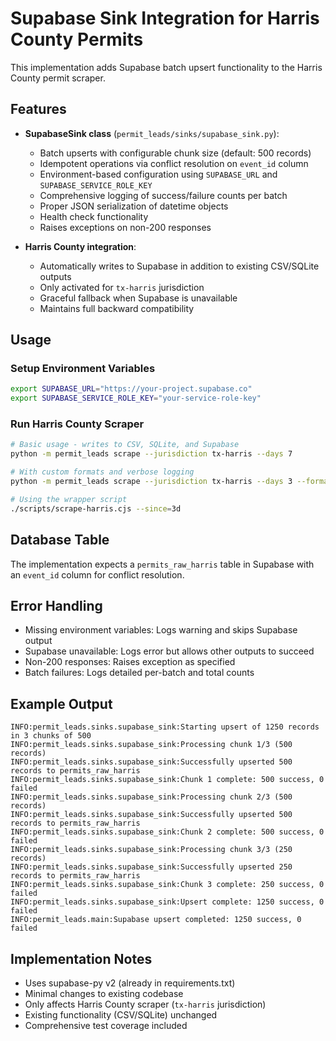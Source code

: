 # Supabase Sink Integration for Harris County Permits

This implementation adds Supabase batch upsert functionality to the Harris County permit scraper.

## Features

- **SupabaseSink class** (`permit_leads/sinks/supabase_sink.py`):
  - Batch upserts with configurable chunk size (default: 500 records)
  - Idempotent operations via conflict resolution on `event_id` column
  - Environment-based configuration using `SUPABASE_URL` and `SUPABASE_SERVICE_ROLE_KEY`
  - Comprehensive logging of success/failure counts per batch
  - Proper JSON serialization of datetime objects
  - Health check functionality
  - Raises exceptions on non-200 responses

- **Harris County integration**:
  - Automatically writes to Supabase in addition to existing CSV/SQLite outputs
  - Only activated for `tx-harris` jurisdiction
  - Graceful fallback when Supabase is unavailable
  - Maintains full backward compatibility

## Usage

### Setup Environment Variables
```bash
export SUPABASE_URL="https://your-project.supabase.co"
export SUPABASE_SERVICE_ROLE_KEY="your-service-role-key"
```

### Run Harris County Scraper
```bash
# Basic usage - writes to CSV, SQLite, and Supabase
python -m permit_leads scrape --jurisdiction tx-harris --days 7

# With custom formats and verbose logging
python -m permit_leads scrape --jurisdiction tx-harris --days 3 --formats csv sqlite jsonl --verbose

# Using the wrapper script
./scripts/scrape-harris.cjs --since=3d
```

## Database Table

The implementation expects a `permits_raw_harris` table in Supabase with an `event_id` column for conflict resolution.

## Error Handling

- Missing environment variables: Logs warning and skips Supabase output
- Supabase unavailable: Logs error but allows other outputs to succeed
- Non-200 responses: Raises exception as specified
- Batch failures: Logs detailed per-batch and total counts

## Example Output

```
INFO:permit_leads.sinks.supabase_sink:Starting upsert of 1250 records in 3 chunks of 500
INFO:permit_leads.sinks.supabase_sink:Processing chunk 1/3 (500 records)
INFO:permit_leads.sinks.supabase_sink:Successfully upserted 500 records to permits_raw_harris
INFO:permit_leads.sinks.supabase_sink:Chunk 1 complete: 500 success, 0 failed
INFO:permit_leads.sinks.supabase_sink:Processing chunk 2/3 (500 records)
INFO:permit_leads.sinks.supabase_sink:Successfully upserted 500 records to permits_raw_harris
INFO:permit_leads.sinks.supabase_sink:Chunk 2 complete: 500 success, 0 failed
INFO:permit_leads.sinks.supabase_sink:Processing chunk 3/3 (250 records)
INFO:permit_leads.sinks.supabase_sink:Successfully upserted 250 records to permits_raw_harris
INFO:permit_leads.sinks.supabase_sink:Chunk 3 complete: 250 success, 0 failed
INFO:permit_leads.sinks.supabase_sink:Upsert complete: 1250 success, 0 failed
INFO:permit_leads.main:Supabase upsert completed: 1250 success, 0 failed
```

## Implementation Notes

- Uses supabase-py v2 (already in requirements.txt)
- Minimal changes to existing codebase
- Only affects Harris County scraper (`tx-harris` jurisdiction)
- Existing functionality (CSV/SQLite) unchanged
- Comprehensive test coverage included
